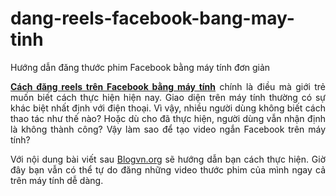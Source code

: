 # dang-reels-facebook-bang-may-tinh
Hướng dẫn đăng thước phim Facebook bằng máy tính đơn giản
<p style="text-align: justify;"><a href="https://blogvn.org/cach-dang-reels-facebook-tren-may-tinh.html"><strong>Cách đăng reels trên Facebook bằng máy tính</strong></a> chính là điều mà giới trẻ muốn biết cách thực hiện hiện nay. Giao diện trên máy tính thường có sự khác biệt nhất định với điện thoại. Vì vậy, nhiều người dùng không biết cách thao tác như thế nào? Hoặc dù cho đã thực hiện, người dùng vẫn nhận định là không thành công? Vậy làm sao để tạo video ngắn Facebook trên máy tính?</p>
<p style="text-align: justify;">Với nội dung bài viết sau <a href="http://Blogvn.org" target="_blank" rel="noopener">Blogvn.org</a> sẽ hướng dẫn bạn cách thực hiện. Giờ đây bạn vẫn có thể tự do đăng những video thước phim của mình ngay cả trên máy tính dễ dàng.</p>

